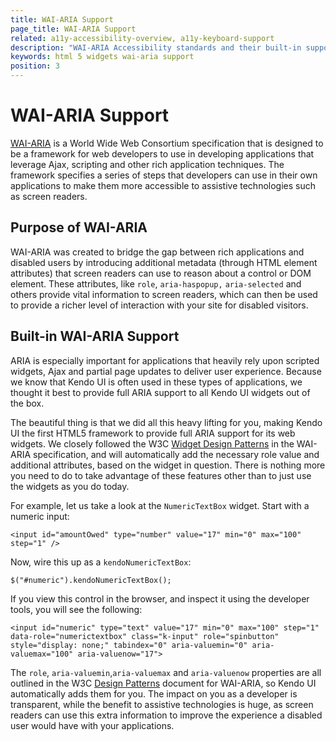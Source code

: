 ```yaml
---
title: WAI-ARIA Support
page_title: WAI-ARIA Support
related: a11y-accessibility-overview, a11y-keyboard-support
description: "WAI-ARIA Accessibility standards and their built-in support in Kendo UI components."
keywords: html 5 widgets wai-aria support
position: 3
---
```


# WAI-ARIA Support

[WAI-ARIA](http://www.w3.org/WAI/PF/aria-practices/) is a World Wide Web Consortium specification that is designed to be a framework for web developers to use in developing applications that leverage Ajax, scripting and other rich application techniques. The framework specifies a series of steps that developers can use in their own applications to make them more accessible to assistive technologies such as screen readers.

## Purpose of WAI-ARIA

WAI-ARIA was created to bridge the gap between rich applications and disabled users by introducing additional metadata (through HTML element attributes) that screen readers can use to reason about a control or DOM element. These attributes, like `role`, `aria-haspopup,` `aria-selected` and others provide vital information to screen readers, which can then be used to provide a richer level of interaction with your site for disabled visitors.

## Built-in WAI-ARIA Support

ARIA is especially important for applications that heavily rely upon scripted widgets, Ajax and partial page updates to deliver user experience. Because we know that Kendo UI is often used in these types of applications, we thought it best to provide full ARIA support to all Kendo UI widgets out of the box.

The beautiful thing is that we did all this heavy lifting for you, making Kendo UI the first HTML5 framework to provide full ARIA support for its web widgets. We closely followed the W3C [Widget Design Patterns](http://www.w3.org/WAI/PF/aria-practices/#aria_ex) in the WAI-ARIA specification, and will automatically add the necessary role value and additional attributes, based on the widget in question. There is nothing more you need to do to take advantage of these features other than to just use the widgets as you do today.

For example, let us take a look at the `NumericTextBox` widget. Start with a numeric input:

	<input id="amountOwed" type="number" value="17" min="0" max="100" step="1" />

Now, wire this up as a `kendoNumericTextBox`:

	$("#numeric").kendoNumericTextBox();

If you view this control in the browser, and inspect it using the developer tools, you will see the following:

	<input id="numeric" type="text" value="17" min="0" max="100" step="1" data-role="numerictextbox" class="k-input" role="spinbutton" style="display: none;" tabindex="0" aria-valuemin="0" aria-valuemax="100" aria-valuenow="17">

The `role`, `aria-valuemin`,`aria-valuemax` and `aria-valuenow` properties are all outlined in the W3C [Design Patterns](http://www.w3.org/WAI/PF/aria-practices/#aria_ex) document for WAI-ARIA, so Kendo UI automatically adds them for you. The impact on you as a developer is transparent, while the benefit to assistive technologies is huge, as screen readers can use this extra information to improve the experience a disabled user would have with your applications.
